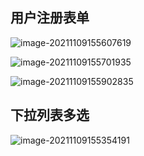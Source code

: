 ## 用户注册表单

![image-20211109155607619](C:\Users\gaogao\AppData\Roaming\Typora\typora-user-images\image-20211109155607619.png)



![image-20211109155701935](C:\Users\gaogao\AppData\Roaming\Typora\typora-user-images\image-20211109155701935.png)



![image-20211109155902835](C:\Users\gaogao\AppData\Roaming\Typora\typora-user-images\image-20211109155902835.png)





## 下拉列表多选



![image-20211109155354191](C:\Users\gaogao\AppData\Roaming\Typora\typora-user-images\image-20211109155354191.png)


